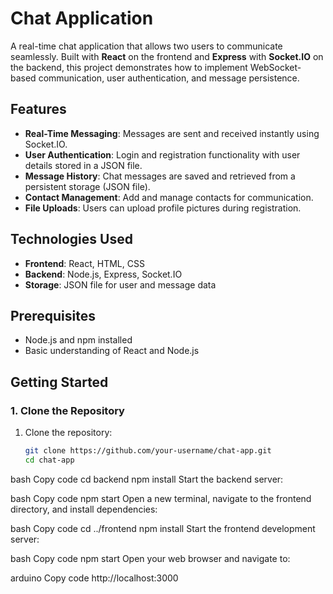 # Chat Application

A real-time chat application that allows two users to communicate seamlessly. Built with **React** on the frontend and **Express** with **Socket.IO** on the backend, this project demonstrates how to implement WebSocket-based communication, user authentication, and message persistence.

## Features

- **Real-Time Messaging**: Messages are sent and received instantly using Socket.IO.
- **User Authentication**: Login and registration functionality with user details stored in a JSON file.
- **Message History**: Chat messages are saved and retrieved from a persistent storage (JSON file).
- **Contact Management**: Add and manage contacts for communication.
- **File Uploads**: Users can upload profile pictures during registration.

## Technologies Used

- **Frontend**: React, HTML, CSS
- **Backend**: Node.js, Express, Socket.IO
- **Storage**: JSON file for user and message data

## Prerequisites

- Node.js and npm installed
- Basic understanding of React and Node.js

## Getting Started

### 1. Clone the Repository

1. Clone the repository:
   ```bash
   git clone https://github.com/your-username/chat-app.git
   cd chat-app
   ```

bash
Copy code
cd backend
npm install
Start the backend server:

bash
Copy code
npm start
Open a new terminal, navigate to the frontend directory, and install dependencies:

bash
Copy code
cd ../frontend
npm install
Start the frontend development server:

bash
Copy code
npm start
Open your web browser and navigate to:

arduino
Copy code
http://localhost:3000
